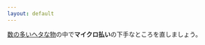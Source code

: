 ```yaml
---
layout: default
---
```


[数の多いヘタな物](./)の中で**マイクロ払い**の下手なところを直しましょう。



<div style="clear:both;height:200px;"></div>